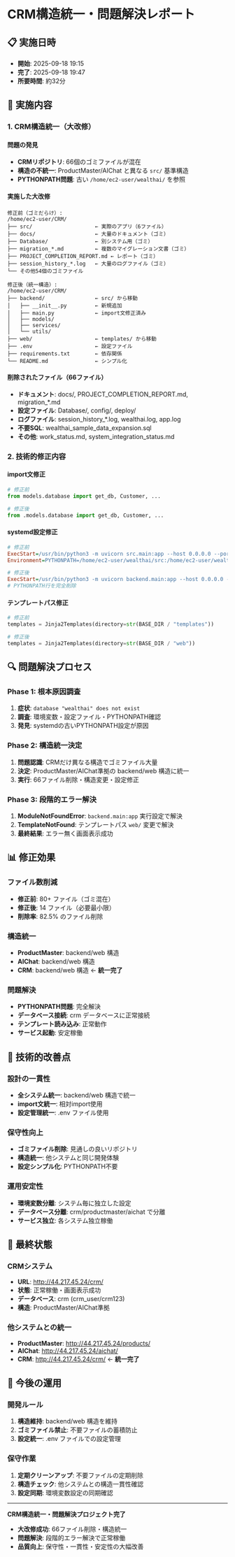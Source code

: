 # CRM構造統一・問題解決レポート

## 📋 実施日時
- **開始**: 2025-09-18 19:15
- **完了**: 2025-09-18 19:47
- **所要時間**: 約32分

## 🎯 実施内容

### 1. CRM構造統一（大改修）

#### 問題の発見
- **CRMリポジトリ**: 66個のゴミファイルが混在
- **構造の不統一**: ProductMaster/AIChat と異なる `src/` 基準構造
- **PYTHONPATH問題**: 古い `/home/ec2-user/wealthai/` を参照

#### 実施した大改修
```
修正前（ゴミだらけ）:
/home/ec2-user/CRM/
├── src/                    ← 実際のアプリ（6ファイル）
├── docs/                   ← 大量のドキュメント（ゴミ）
├── Database/               ← 別システム用（ゴミ）
├── migration_*.md          ← 複数のマイグレーション文書（ゴミ）
├── PROJECT_COMPLETION_REPORT.md ← レポート（ゴミ）
├── session_history_*.log   ← 大量のログファイル（ゴミ）
└── その他54個のゴミファイル

修正後（統一構造）:
/home/ec2-user/CRM/
├── backend/                ← src/ から移動
│   ├── __init__.py         ← 新規追加
│   ├── main.py             ← import文修正済み
│   ├── models/
│   ├── services/
│   └── utils/
├── web/                    ← templates/ から移動
├── .env                    ← 設定ファイル
├── requirements.txt        ← 依存関係
└── README.md               ← シンプル化
```

#### 削除されたファイル（66ファイル）
- **ドキュメント**: docs/, PROJECT_COMPLETION_REPORT.md, migration_*.md
- **設定ファイル**: Database/, config/, deploy/
- **ログファイル**: session_history_*.log, wealthai.log, app.log
- **不要SQL**: wealthai_sample_data_expansion.sql
- **その他**: work_status.md, system_integration_status.md

### 2. 技術的修正内容

#### import文修正
```python
# 修正前
from models.database import get_db, Customer, ...

# 修正後  
from .models.database import get_db, Customer, ...
```

#### systemd設定修正
```ini
# 修正前
ExecStart=/usr/bin/python3 -m uvicorn src.main:app --host 0.0.0.0 --port 8000
Environment=PYTHONPATH=/home/ec2-user/wealthai/src:/home/ec2-user/wealthai

# 修正後
ExecStart=/usr/bin/python3 -m uvicorn backend.main:app --host 0.0.0.0 --port 8000
# PYTHONPATH行を完全削除
```

#### テンプレートパス修正
```python
# 修正前
templates = Jinja2Templates(directory=str(BASE_DIR / "templates"))

# 修正後
templates = Jinja2Templates(directory=str(BASE_DIR / "web"))
```

## 🔍 問題解決プロセス

### Phase 1: 根本原因調査
1. **症状**: `database "wealthai" does not exist`
2. **調査**: 環境変数・設定ファイル・PYTHONPATH確認
3. **発見**: systemdの古いPYTHONPATH設定が原因

### Phase 2: 構造統一決定
1. **問題認識**: CRMだけ異なる構造でゴミファイル大量
2. **決定**: ProductMaster/AIChat準拠の backend/web 構造に統一
3. **実行**: 66ファイル削除・構造変更・設定修正

### Phase 3: 段階的エラー解決
1. **ModuleNotFoundError**: `backend.main:app` 実行設定で解決
2. **TemplateNotFound**: テンプレートパス `web/` 変更で解決
3. **最終結果**: エラー無く画面表示成功

## 📊 修正効果

### ファイル数削減
- **修正前**: 80+ ファイル（ゴミ混在）
- **修正後**: 14 ファイル（必要最小限）
- **削除率**: 82.5% のファイル削除

### 構造統一
- **ProductMaster**: backend/web 構造
- **AIChat**: backend/web 構造  
- **CRM**: backend/web 構造 ← **統一完了**

### 問題解決
- **PYTHONPATH問題**: 完全解決
- **データベース接続**: crm データベースに正常接続
- **テンプレート読み込み**: 正常動作
- **サービス起動**: 安定稼働

## 🎯 技術的改善点

### 設計の一貫性
- **全システム統一**: backend/web 構造で統一
- **import文統一**: 相対import使用
- **設定管理統一**: .env ファイル使用

### 保守性向上
- **ゴミファイル削除**: 見通しの良いリポジトリ
- **構造統一**: 他システムと同じ開発体験
- **設定シンプル化**: PYTHONPATH不要

### 運用安定性
- **環境変数分離**: システム毎に独立した設定
- **データベース分離**: crm/productmaster/aichat で分離
- **サービス独立**: 各システム独立稼働

## 🚀 最終状態

### CRMシステム
- **URL**: http://44.217.45.24/crm/
- **状態**: 正常稼働・画面表示成功
- **データベース**: crm (crm_user/crm123)
- **構造**: ProductMaster/AIChat準拠

### 他システムとの統一
- **ProductMaster**: http://44.217.45.24/products/
- **AIChat**: http://44.217.45.24/aichat/
- **CRM**: http://44.217.45.24/crm/ ← **統一完了**

## 📝 今後の運用

### 開発ルール
1. **構造維持**: backend/web 構造を維持
2. **ゴミファイル禁止**: 不要ファイルの蓄積防止
3. **設定統一**: .env ファイルでの設定管理

### 保守作業
1. **定期クリーンアップ**: 不要ファイルの定期削除
2. **構造チェック**: 他システムとの構造一貫性確認
3. **設定同期**: 環境変数設定の同期確認

---

**CRM構造統一・問題解決プロジェクト完了**
- **大改修成功**: 66ファイル削除・構造統一
- **問題解決**: 段階的エラー解決で正常稼働
- **品質向上**: 保守性・一貫性・安定性の大幅改善
